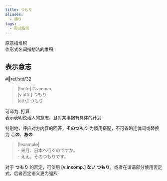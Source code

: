 ```yaml
---
title: つもり
aliases:
  - 積り
tags:
  - 形式名词
---
```

原意指堆积  
作形式名词指想法的堆积  

## 表示意志  

 #📖ref/std/32  

> [!note] Grammar  
> [v.attr.] つもり  
> [attr.] つもり  

可译为: 打算  
表示表明说话人的意志，且对某事抱有具体的计划  

特别地，呼应对方内容的回答，**そのつもり** 为惯用搭配，不可省略连体词或替换为 **この**、**あの**  
> [!example]  
> \- 来月、日本へ行くのですか。  
> \- ええ、そのつもりです。  

对于 **つもり** 的否定，可使用 **[v.incomp.] ない つもり**，或者在谓语部分使用否定式，后者否定语义更为强烈  
